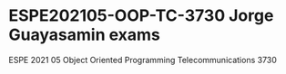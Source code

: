 # ESPE202105-OOP-TC-3730 Jorge Guayasamin exams
ESPE 2021 05 Object Oriented Programming Telecommunications 3730
